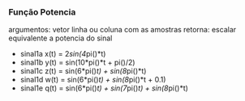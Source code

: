 ### Função Potencia
  argumentos: vetor linha ou coluna com as amostras
  retorna: escalar equivalente a potencia do sinal


* sinal1a x(t) = 2*sin(4*pi()*t)
* sinal1b y(t) = sin(10*pi()*t + pi()/2)
* sinal1c z(t) = sin(6*pi()*t) + sin(8*pi()*t)
* sinal1d w(t) = sin(6*pi()*t) + sin(8*pi()*t + 0.1)
* sinal1e q(t) = sin(6*pi()*t) + sin(7*pi()*t) + sin(8*pi()*t)
